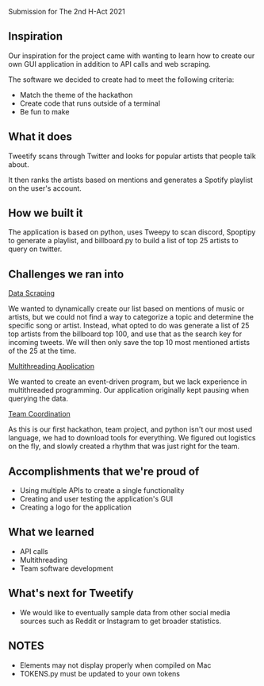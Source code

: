 Submission for The 2nd H-Act 2021

## Inspiration
Our inspiration for the project came with wanting to learn how to create our own GUI application in addition to API calls and web scraping.

The software we decided to create had to meet the following criteria:
- Match the theme of the hackathon
- Create code that runs outside of a terminal
- Be fun to make

## What it does
Tweetify scans through Twitter and looks for popular artists that people talk about.

It then ranks the artists based on mentions and generates a Spotify playlist on the user's account.

## How we built it
The application is based on python, uses Tweepy to scan discord, Spoptipy to generate a playlist, and billboard.py to build a list of top 25 artists to query on twitter.

## Challenges we ran into
<ins>Data Scraping</ins>

We wanted to dynamically create our list based on mentions of music or artists, but we could not find a way to categorize a topic and determine the specific song or artist. Instead, what opted to do was generate a list of 25 top artists from the billboard top 100, and use that as the search key for incoming tweets. We will then only save the top 10 most mentioned artists of the 25 at the time.

<ins> Multithreading Application</ins>

We wanted to create an event-driven program, but we lack experience in multithreaded programming. Our application originally kept pausing when querying the data.

<ins> Team Coordination</ins>

As this is our first hackathon, team project, and python isn't our most used language, we had to download tools for everything. We figured out logistics on the fly, and slowly created a rhythm that was just right for the team.

## Accomplishments that we're proud of
- Using multiple APIs to create a single functionality
- Creating and user testing the application's GUI
- Creating a logo for the application

## What we learned
- API calls
- Multithreading
- Team software development

## What's next for Tweetify
- We would like to eventually sample data from other social media sources such as Reddit or Instagram to get broader statistics.

## NOTES
- Elements may not display properly when compiled on Mac
- TOKENS.py must be updated to your own tokens


